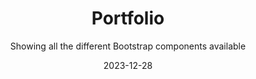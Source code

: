 ---
title: Portfolio
subtitle: Showing all the different Bootstrap components available
permalink: /portfolio
date: 2023-12-28
last_modified_at: 2023-12-28
header_type: hero
show_date         : true
show_bottomnavs   : true
show_sociallinks  : true
show_author       : true
show_breadcrumb   : true
show_toc          : true
---